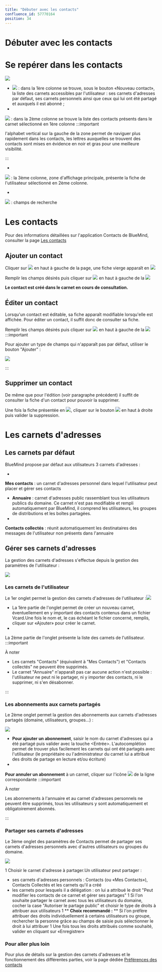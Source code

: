 ```yaml
---
title: "Débuter avec les contacts"
confluence_id: 57770164
position: 34
---
```

# Débuter avec les contacts


# Se repérer dans les contacts

![](../attachments/57770410/62555135.png)

- ![](../attachments/57769989/69896475.png) : dans la 1ère colonne se trouve, sous le bouton «Nouveau contact», la liste des carnets accessibles par l'utilisateur : ses carnets d'adresses par défaut, ses carnets personnels ainsi que ceux qui lui ont été partagé et auxquels il est abonné ;
- 
![](../attachments/57769989/69896474.png) : dans la 2ème colonne se trouve la liste des contacts présents dans le carnet sélectionné en 1ère colonne
:::important

l'alphabet vertical sur la gauche de la zone permet de naviguer plus rapidement dans les contacts, les lettres auxquelles se trouvent des contacts sont mises en évidence en noir et gras pour une meilleure visibilité.

:::

- 
![](../attachments/57769989/69896473.png) : la 3ème colonne, zone d'affichage principale, présente la fiche de l'utilisateur sélectionné en 2ème colonne.

- 
![](../attachments/57769989/69896472.png) : champs de recherche


# Les contacts

Pour des informations détaillées sur l'application Contacts de BlueMind, consulter la page [Les contacts](/Guide_de_l_utilisateur/Les_contacts/)

## Ajouter un contact

Cliquer sur ![](../attachments/57770164/57770172.png) en haut à gauche de la page, une fiche vierge apparaît en ![](../attachments/57769989/69896473.png)

Remplir les champs désirés puis cliquer sur ![](../attachments/57770164/57770170.png) en haut à gauche de la ![](../attachments/57769989/69896473.png)

**Le contact est créé dans le carnet en cours de consultation.**

## Éditer un contact

Lorsqu'un contact est éditable, sa fiche apparaît modifiable lorsqu'elle est affichée. Pour éditer un contact, il suffit donc de consulter sa fiche.

Remplir les champs désirés puis cliquer sur ![](../attachments/57770164/57770170.png) en haut à gauche de la ![](../attachments/57769989/69896473.png)
:::important

Pour ajouter un type de champs qui n'apparaît pas par défaut, utiliser le bouton "Ajouter" :

![](../attachments/57770164/57770166.png)

:::

## Supprimer un contact

De même que pour l'édition (voir paragraphe précédent) il suffit de consulter la fiche d'un contact pour pouvoir la supprimer.

Une fois la fiche présentée en ![](../attachments/57769989/69896473.png), cliquer sur le bouton ![](../attachments/57770164/57770168.png) en haut à droite puis valider la suppression.

# Les carnets d'adresses

## Les carnets par défaut

BlueMind propose par défaut aux utilisateurs 3 carnets d'adresses :

- 
**Mes contacts** : un carnet d'adresses personnel dans lequel l'utilisateur peut placer et gérer ses contacts

- **Annuaire** : carnet d'adresses public rassemblant tous les utilisateurs publics du domaine. Ce carnet n'est pas modifiable et rempli automatiquement par BlueMind, il comprend les utilisateurs, les groupes de distributions et les boîtes partagées.
- 
**Contacts collectés** : réunit automatiquement les destinataires des messages de l'utilisateur non présents dans l'annuaire


## Gérer ses carnets d'adresses

La gestion des carnets d'adresses s'effectue depuis la gestion des paramètres de l'utilisateur :

![](../attachments/57770060/57770071.png)

### Les carnets de l'utilisateur

Le 1er onglet permet la gestion des carnets d'adresses de l'utilisateur :![](../attachments/57770425/57770436.png)

- La 1ère partie de l'onglet permet de créer un nouveau carnet, éventuellement en y important des contacts contenus dans un fichier Vcard.Une fois le nom et, le cas échéant le fichier concerné, remplis, cliquer sur «Ajouter» pour créer le carnet.
- 
La 2ème partie de l'onglet présente la liste des carnets de l'utilisateur.
:::important

À noter

  - Les carnets "Contacts" (équivalent à "Mes Contacts") et "Contacts collectés" ne peuvent être supprimés.
  - Le carnet "Annuaire" n'apparaît pas car aucune action n'est possible : l'utilisateur ne peut ni le partager, ni y importer des contacts, ni le supprimer, ni s'en désabonner.

:::


### Les abonnements aux carnets partagés

Le 2ème onglet permet la gestion des abonnements aux carnets d'adresses partagés (domaine, utilisateurs, groupes...) :

![](../attachments/57770164/57770174.png)

- **Pour ajouter un abonnement**, saisir le nom du carnet d'adresses qui a été partagé puis valider avec la touche &lt;Entrée>. L'autocomplétion permet de trouver plus facilement les carnets qui ont été partagés avec l'utilisateur (le propriétaire ou l'administrateur du carnet lui a attribué des droits de partage en lecture et/ou écriture)
- 
**Pour annuler un abonnement** à un carnet, cliquer sur l'icône ![](../attachments/57769989/69896481.png) de la ligne correspondante
:::important

À noter

Les abonnements à l'annuaire et au carnet d'adresses personnels ne peuvent être supprimés, tous les utilisateurs y sont automatiquement et obligatoirement abonnés.

:::


### Partager ses carnets d'adresses

Le 3ème onglet des paramètres de Contacts permet de partager ses carnets d'adresses personnels avec d'autres utilisateurs ou groupes du domaine.

![](../attachments/57770425/57770440.png)

1 Choisir le carnet d'adresse à partager.Un utilisateur peut partager :
  - ses carnets d'adresses personnels : Contacts (ou «Mes Contacts»), Contacts Collectés et les carnets qu'il a créé
  - les carnets pour lesquels il a délégation : on lui a attribué le droit "Peut modifier les contacts de ce carnet et gérer ses partages"
1 Si l'on souhaite partager le carnet avec tous les utilisateurs du domaine, cocher la case "Autoriser le partage public" et choisir le type de droits à attribuer aux utilisateurs
1 ** **Choix recommandé :** ** Si l'on préfère attribuer des droits individuellement à certains utilisateurs ou groupe, rechercher la personne grâce au champs de saisie puis sélectionner le droit à lui attribuer
1 Une fois tous les droits attribués comme souhaité, valider en cliquant sur «Enregistrer»


### Pour aller plus loin

Pour plus de détails sur la gestion des carnets d'adresses et le fonctionnement des différentes parties, voir la page dédiée [Préférences des contacts](/Guide_de_l_utilisateur/Les_contacts/Gestion_des_carnets_d_adresses/)


